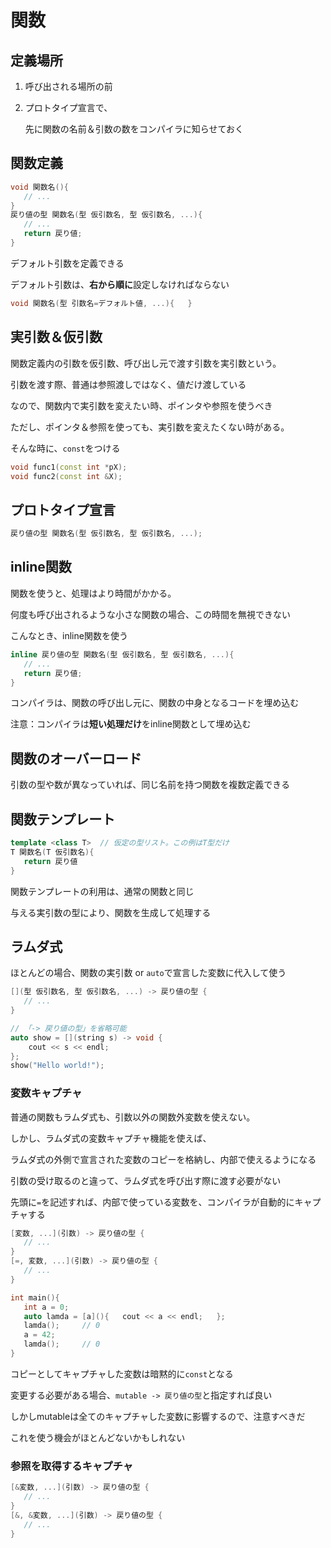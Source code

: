 # 関数



## 定義場所

1. 呼び出される場所の前

2. プロトタイプ宣言で、

   先に関数の名前＆引数の数をコンパイラに知らせておく



## 関数定義

```c++
void 関数名(){
   // ...
}
戻り値の型 関数名(型 仮引数名, 型 仮引数名, ...){
   // ...
   return 戻り値;
}
```

デフォルト引数を定義できる

デフォルト引数は、**右から順に**設定しなければならない

```c++
void 関数名(型 引数名=デフォルト値, ...){   }
```



## 実引数＆仮引数

関数定義内の引数を仮引数、呼び出し元で渡す引数を実引数という。

引数を渡す際、普通は参照渡しではなく、値だけ渡している

なので、関数内で実引数を変えたい時、ポインタや参照を使うべき

ただし、ポインタ＆参照を使っても、実引数を変えたくない時がある。

そんな時に、`const`をつける

```c++
void func1(const int *pX);
void func2(const int &X);
```



## プロトタイプ宣言

```c++
戻り値の型 関数名(型 仮引数名, 型 仮引数名, ...);
```



## inline関数

関数を使うと、処理はより時間がかかる。

何度も呼び出されるような小さな関数の場合、この時間を無視できない

こんなとき、inline関数を使う

```c++
inline 戻り値の型 関数名(型 仮引数名, 型 仮引数名, ...){
   // ...
   return 戻り値;
}
```

コンパイラは、関数の呼び出し元に、関数の中身となるコードを埋め込む

注意：コンパイラは**短い処理だけ**をinline関数として埋め込む



## 関数のオーバーロード

引数の型や数が異なっていれば、同じ名前を持つ関数を複数定義できる



## 関数テンプレート

```c++
template <class T>	// 仮定の型リスト。この例はT型だけ
T 関数名(T 仮引数名){
   return 戻り値
}
```

関数テンプレートの利用は、通常の関数と同じ

与える実引数の型により、関数を生成して処理する



## ラムダ式

ほとんどの場合、関数の実引数 or `auto`で宣言した変数に代入して使う

```c++
[](型 仮引数名, 型 仮引数名, ...) -> 戻り値の型 {
   // ...
}

// 「-> 戻り値の型」を省略可能
auto show = [](string s) -> void {
	cout << s << endl;
};
show("Hello world!");
```



### 変数キャプチャ

普通の関数もラムダ式も、引数以外の関数外変数を使えない。

しかし、ラムダ式の変数キャプチャ機能を使えば、

ラムダ式の外側で宣言された変数のコピーを格納し、内部で使えるようになる

引数の受け取るのと違って、ラムダ式を呼び出す際に渡す必要がない

先頭に`=`を記述すれば、内部で使っている変数を、コンパイラが自動的にキャプチャする

```c++
[変数, ...](引数) -> 戻り値の型 {
   // ...
}
[=, 変数, ...](引数) -> 戻り値の型 {
   // ...
}

int main(){
   int a = 0;
   auto lamda = [a](){   cout << a << endl;   };
   lamda();		// 0
   a = 42;
   lamda();		// 0
}
```

コピーとしてキャプチャした変数は暗黙的に`const`となる

変更する必要がある場合、`mutable -> 戻り値の型`と指定すれば良い

しかしmutableは全てのキャプチャした変数に影響するので、注意すべきだ

これを使う機会がほとんどないかもしれない



### 参照を取得するキャプチャ

```c++
[&変数, ...](引数) -> 戻り値の型 {
   // ...
}
[&, &変数, ...](引数) -> 戻り値の型 {
   // ...
}
```

























